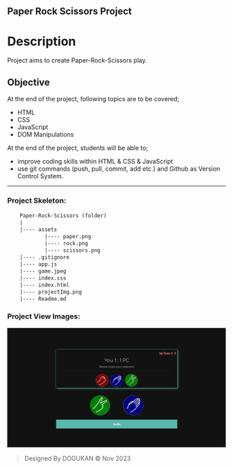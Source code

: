 ## Paper Rock Scissors Project

# Description
Project aims to create Paper-Rock-Scissors play.

## Objective
At the end of the project, following topics are to be covered;
* HTML
* CSS
* JavaScript
* DOM Manipulations

At the end of the project, students will be able to;
* improve coding skills within HTML & CSS & JavaScript
* use git commands (push, pull, commit, add etc.) and Github as Version Control System.

-----

### Project Skeleton:

```
    Paper-Rock-Scissors (folder)
    |
    |---- assets
            |---- paper.png
            |---- rock.png
            |---- scissors.png
    |---- .gitignore
    |---- app.js
    |---- game.jpeg
    |---- index.css  
    |---- index.html
    |---- projectImg.png
    |---- Readme.md
```

### Project View Images:

![images](./projectImg.png)

> Designed By DOGUKAN © Nov 2023
